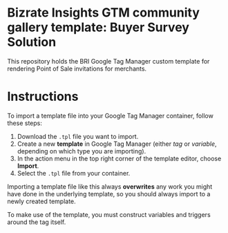 # Bizrate Insights GTM community gallery template: Buyer Survey Solution
This repository holds the BRI Google Tag Manager custom template for rendering Point of Sale invitations for merchants.

# Instructions
To import a template file into your Google Tag Manager container, follow these steps:

1. Download the `.tpl` file you want to import.
2. Create a new **template** in Google Tag Manager (either *tag* or *variable*, depending on which type you are importing).
3. In the action menu in the top right corner of the template editor, choose **Import**.
4. Select the `.tpl` file from your container.

Importing a template file like this always **overwrites** any work you might have done in the underlying template, so you should always import to a newly created template.

To make use of the template, you must construct variables and triggers around the tag itself. 